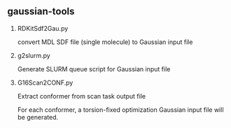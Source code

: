 <h2>gaussian-tools</h2>
<ol>
<li>RDKitSdf2Gau.py</li>   
<p>convert MDL SDF file (single molecule) to Gaussian input file </p>

<li>g2slurm.py</li>
<p>Generate SLURM queue script for Gaussian input file</p>

<li>G16Scan2CONF.py</li>
<p>Extract conformer from scan task output file</p>
<p>For each conformer, a torsion-fixed optimization Gaussian input file will be generated.</p>

</ol>
